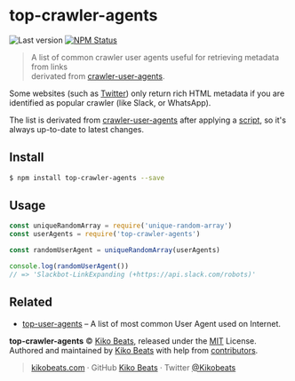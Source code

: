# top-crawler-agents

![Last version](https://img.shields.io/github/tag/Kikobeats/top-crawler-agents.svg?style=flat-square)
[![NPM Status](https://img.shields.io/npm/dm/top-crawler-agents.svg?style=flat-square)](https://www.npmjs.org/package/top-crawler-agents)

> A list of common crawler user agents useful for retrieving metadata from links<br>
> derivated from [crawler-user-agents](https://github.com/monperrus/crawler-user-agents).

Some websites (such as [Twitter](https://twitter.com/Kikobeats/status/1687844145019092993)) only return rich HTML metadata if you are identified as popular crawler (like Slack, or WhatsApp).

The list is derivated from [crawler-user-agents](https://github.com/monperrus/crawler-user-agents) after applying a [script](/scripts/generate.js), so it's always up-to-date to latest changes.

## Install

```bash
$ npm install top-crawler-agents --save
```

## Usage

```js
const uniqueRandomArray = require('unique-random-array')
const userAgents = require('top-crawler-agents')

const randomUserAgent = uniqueRandomArray(userAgents)

console.log(randomUserAgent())
// => 'Slackbot-LinkExpanding (+https://api.slack.com/robots)'
```

## Related

- [top-user-agents](https://github.com/Kikobeats/top-user-agents) – A list of most common User Agent used on Internet.

**top-crawler-agents** © [Kiko Beats](https://kikobeats.com), released under the [MIT](https://github.com/Kikobeats/top-crawler-agents/blob/master/LICENSE.md) License.<br>
Authored and maintained by [Kiko Beats](https://kikobeats.com) with help from [contributors](https://github.com/Kikobeats/top-crawler-agents/contributors).

> [kikobeats.com](https://kikobeats.com) · GitHub [Kiko Beats](https://github.com/Kikobeats) · Twitter [@Kikobeats](https://twitter.com/Kikobeats)
